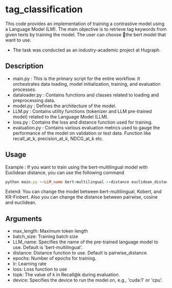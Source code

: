 # tag_classification
This code provides an implementation of training a contrastive model using a Language Model (LM). The main objective is to retrieve tag keywords from given texts by training the model. The user can choose the bert model that want to use.

* The task was conducted as an industry-academic project at Hugraph.

## Description
- main.py : This is the primary script for the entire workflow. It orchestrates data loading, model initialization, training, and evaluation processes.
- dataloader.py : Contains functions and classes related to loading and preprocessing data.
- model.py : Defines the architecture of the model.
- LLM.py : Contains utility functions (tokenizer and LLM pre-trained model) related to the Language Model (LLM).
- loss.py : Contains the loss and distance function used for training.
- evaluation.py : Contains various evaluation metrics used to gauge the performance of the model on validation or test data. Function like recall_at_k, precision_at_k, NDCG_at_k etc.

## Usage
Example :
If you want to train using the bert-multilingual model with Euclidean distance, you can use the following command
```ruby
python main.py --LLM_name bert-multilingual --distance euclidean_distance
```

Extend:
You can change the model between bert-multilingual, Kobert, and KR-Finbert.
Also you can change the distance between pairwise, cosine and euclidean.

## Arguments
- max_length: Maximum token length
- batch_size: Training batch size
- LLM_name: Specifies the name of the pre-trained language model to use. Default is 'bert-multilingual'.
- distance: Distance function to use. Default is pairwise_distance.
- epochs: Number of epochs for training.
- lr: Learning rate
- loss: Loss function to use
- topk: The value of k in Recall@k during evaluation.
- device: Specifies the device to run the model on, e.g., 'cuda:1' or 'cpu'.
